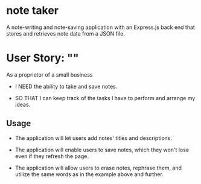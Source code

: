 # note taker
A note-writing and note-saving application with an Express.js back end that stores and retrieves note data from a JSON file.
# User Story: ""

As a proprietor of a small business

- I NEED the ability to take and save notes.

- SO THAT I can keep track of the tasks I have to perform and arrange my ideas.


## Usage

- The application will let users add notes' titles and descriptions.

- The application will enable users to save notes, which they won't lose even if they refresh the page.

- The application will allow users to erase notes, rephrase them, and utilize the same words as in the example above and further.
